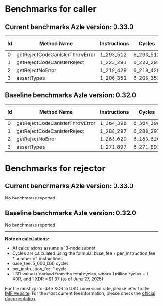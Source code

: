 # Benchmarks for caller

## Current benchmarks Azle version: 0.33.0

| Id  | Method Name                     | Instructions | Cycles    | USD           | USD/Million Calls | Change                             |
| --- | ------------------------------- | ------------ | --------- | ------------- | ----------------- | ---------------------------------- |
| 0   | getRejectCodeCanisterThrowError | 1_293_512    | 6_293_512 | $0.0000086221 | $8.62             | <font color="green">-70_886</font> |
| 1   | getRejectCodeCanisterReject     | 1_223_291    | 6_223_291 | $0.0000085259 | $8.52             | <font color="green">-65_006</font> |
| 2   | getRejectNoError                | 1_219_429    | 6_219_429 | $0.0000085206 | $8.52             | <font color="green">-64_191</font> |
| 3   | assertTypes                     | 1_206_351    | 6_206_351 | $0.0000085027 | $8.50             | <font color="green">-65_546</font> |

## Baseline benchmarks Azle version: 0.32.0

| Id  | Method Name                     | Instructions | Cycles    | USD           | USD/Million Calls |
| --- | ------------------------------- | ------------ | --------- | ------------- | ----------------- |
| 0   | getRejectCodeCanisterThrowError | 1_364_398    | 6_364_398 | $0.0000087192 | $8.71             |
| 1   | getRejectCodeCanisterReject     | 1_288_297    | 6_288_297 | $0.0000086150 | $8.61             |
| 2   | getRejectNoError                | 1_283_620    | 6_283_620 | $0.0000086086 | $8.60             |
| 3   | assertTypes                     | 1_271_897    | 6_271_897 | $0.0000085925 | $8.59             |

# Benchmarks for rejector

## Current benchmarks Azle version: 0.33.0

No benchmarks reported

## Baseline benchmarks Azle version: 0.32.0

No benchmarks reported

---

**Note on calculations:**

- All calculations assume a 13-node subnet
- Cycles are calculated using the formula: base_fee + per_instruction_fee \* number_of_instructions
- base_fee: 5_000_000 cycles
- per_instruction_fee: 1 cycle
- USD value is derived from the total cycles, where 1 trillion cycles = 1 XDR, and 1 XDR = $1.37 (as of June 27, 2025)

For the most up-to-date XDR to USD conversion rate, please refer to the [IMF website](https://www.imf.org/external/np/fin/data/rms_sdrv.aspx).
For the most current fee information, please check the [official documentation](https://internetcomputer.org/docs/references/cycles-cost-formulas).
